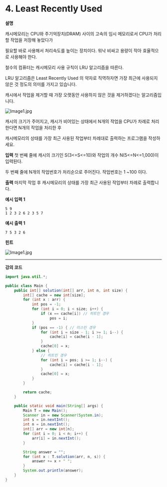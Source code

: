# 4. Least Recently Used

**설명**

캐시메모리는 CPU와 주기억장치(DRAM) 사이의 고속의 임시 메모리로서 CPU가 처리할 작업을 저장해 놓았다가

필요할 바로 사용해서 처리속도를 높이는 장치이다. 워낙 비싸고 용량이 작아 효율적으로 사용해야 한다.

철수의 컴퓨터는 캐시메모리 사용 규칙이 LRU 알고리즘을 따른다.

LRU 알고리즘은 Least Recently Used 의 약자로 직역하자면 가장 최근에 사용되지 않은 것 정도의 의미를 가지고 있습니다.

캐시에서 작업을 제거할 때 가장 오랫동안 사용하지 않은 것을 제거하겠다는 알고리즘입니다.

![Image1.jpg](https://cote.inflearn.com/public/upload/c366c701c2.jpg)

캐시의 크기가 주어지고, 캐시가 비어있는 상태에서 N개의 작업을 CPU가 차례로 처리한다면 N개의 작업을 처리한 후

캐시메모리의 상태를 가장 최근 사용된 작업부터 차례대로 출력하는 프로그램을 작성하세요.

**입력**
첫 번째 줄에 캐시의 크기인 S(3<=S<=10)와 작업의 개수 N(5<=N<=1,000)이 입력된다.

두 번째 줄에 N개의 작업번호가 처리순으로 주어진다. 작업번호는 1 ~100 이다.

**출력**
마지막 작업 후 캐시메모리의 상태를 가장 최근 사용된 작업부터 차례로 출력합니다.

**예시 입력 1**

```
5 9
1 2 3 2 6 2 3 5 7
```

**예시 출력 1**

```
7 5 3 2 6
```

**힌트**

![Image1.jpg](https://cote.inflearn.com/public/upload/3fe5828362.jpg)

---

**강의 코드**

```java
import java.util.*;

public class Main {
    public int[] solution(int[] arr, int n, int size) {
        int[] cache = new int[size];
        for (int x : arr) {
            int pos = -1;
            for (int i = 0; i < size; i++) {
                if (x == cache[i]) // 히트인 경우
                    pos = i;
            }
            if (pos == -1) { // 미스인 경우
                for (int i = size - 1; i >= 1; i--) {
                    cache[i] = cache[i - 1];
                }
                cache[0] = x;
            } else {
                // 히트인 경우
                for (int i = pos; i >= 1; i--) {
                    cache[i] = cache[i - 1];
                }
                cache[0] = x;
            }
        }

        return cache;
    }

    public static void main(String[] args) {
        Main T = new Main();
        Scanner in = new Scanner(System.in);
        int s = in.nextInt();
        int n = in.nextInt();
        int[] arr = new int[n];
        for (int i = 0; i < n; i++) {
            arr[i] = in.nextInt();
        }

        String answer = "";
        for (int x : T.solution(arr, n, s)) {
            answer += x + " ";
        }
        System.out.println(answer);
    }
}
```
